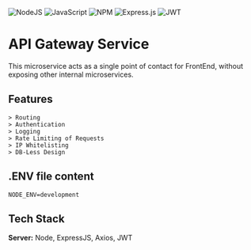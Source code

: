   
![NodeJS](https://img.shields.io/badge/node.js-6DA55F?style=for-the-badge&logo=node.js&logoColor=white) ![JavaScript](https://img.shields.io/badge/javascript-%23323330.svg?style=for-the-badge&logo=javascript&logoColor=%23F7DF1E) ![NPM](https://img.shields.io/badge/NPM-%23CB3837.svg?style=for-the-badge&logo=npm&logoColor=white) ![Express.js](https://img.shields.io/badge/express.js-%23404d59.svg?style=for-the-badge&logo=express&logoColor=%2361DAFB) ![JWT](https://img.shields.io/badge/JWT-black?style=for-the-badge&logo=JSON%20web%20tokens)



# API Gateway Service

This microservice acts as a single point of contact for FrontEnd, without exposing other internal microservices.



## Features

```
> Routing
> Authentication
> Logging
> Rate Limiting of Requests
> IP Whitelisting
> DB-Less Design 

```
## .ENV file content

```
NODE_ENV=development

```

## Tech Stack

**Server:** Node, ExpressJS, Axios, JWT


